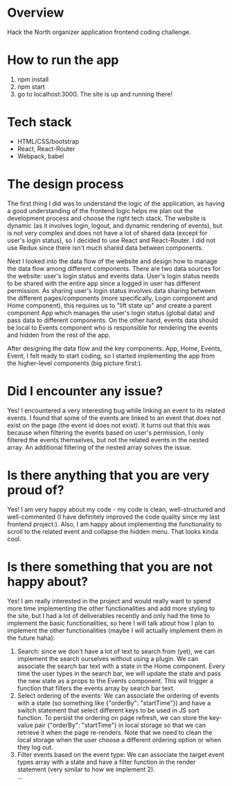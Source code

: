 # Overview
Hack the North organizer application frontend coding challenge.

# How to run the app
1. npm install
2. npm start
2. go to localhost:3000. The site is up and running there!

# Tech stack
* HTML/CSS/bootstrap
* React, React-Router
* Webpack, babel 

# The design process
The first thing I did was to understand the logic of the application, as having a good understanding of the frontend logic helps me plan out the development process and choose the right tech stack. The website is dynamic (as it involves login, logout, and dynamic rendering of events), 
but is not very complex and does not have a lot of shared data (except for user's login status), so I decided to use React and React-Router. I did not use Redux since 
there isn't much shared data between components.

Next I looked into the data flow of the website and design how to manage the data flow among different components. There are two data sources for the website: user's login status and events data.
User's login status needs to be shared with the entire app since a logged in user has different permission. As sharing user's login status involves data sharing between the different pages/components 
(more specifically, Login component and Home component), this requires us to "lift state up" and create a parent component App which manages the user's login status (global data) and pass data to different components.
On the other hand, events data should be local to Events component who is responsible for rendering the events and hidden from the rest of the app.

After designing the data flow and the key components: App, Home, Events, Event, I felt ready to start coding, so I started implementing the app from the higher-level components (big picture first:). 

# Did I encounter any issue?
Yes! I encountered a very interesting bug while linking an event to its related events. I found that some of the events are linked to an event that does not exist on the page (the event id does not exist).
It turns out that this was because when filtering the events based on user's permission, I only filtered the events themselves, but not the related events in the nested array. An additional filtering of the nested array solves the issue.

# Is there anything that you are very proud of?
Yes! I am very happy about my code - my code is clean, well-structured and well-commented (I have definitely improved the code quality since my last frontend project:). Also, I am happy about implementing the functionality to scroll to the related event and collapse
the hidden menu. That looks kinda cool.

# Is there something that you are not happy about?
Yes! I am really interested in the project and would really want to spend more time implementing the other functionalities and add more styling to the site, 
but I had a lot of deliverables recently and only had the time to implement the basic functionalities, so here I will talk about how I plan to implement the other functionalities (maybe I will actually implement them in the future haha):
1. Search: since we don't have a lot of text to search from (yet), we can implement the search ourselves without using a plugin. We can associate the search bar text with a state in the Home component. Every time the user types in the search bar, we will update the state and pass the new state as a props to the Events component. This will trigger a function that filters the events array by search bar text. 
2. Select ordering of the events: We can associate the ordering of events with a state (so something like {"orderBy": "startTime"}) and have a switch statement that select different keys to be used in JS sort function. To persist the ordering on page refresh, we can store the key-value pair {"orderBy": "startTime"} in local storage so that we can retrieve it when the page re-renders. Note that we need to clean the local storage when the user choose a different ordering option or when they log out.
3. Filter events based on the event type: We can associate the target event types array with a state and have a filter function in the render statement (very similar to how we implement 2).<br>
...

